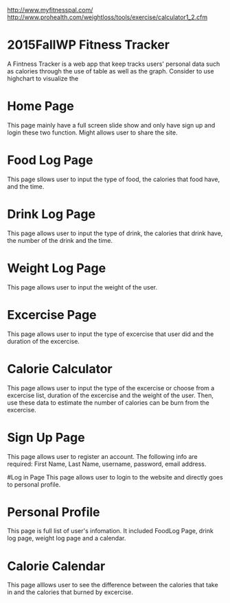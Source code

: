 http://www.myfitnesspal.com/
http://www.prohealth.com/weightloss/tools/exercise/calculator1_2.cfm

# 2015FallWP Fitness Tracker

  A Fintness Tracker is a web app that keep tracks users' personal data such as calories through the use of table as well as the graph. Consider to use highchart  to visualize the 
  
# Home Page
  This page mainly have a full screen slide show and only have sign up and login these two function. Might allows user to share the site. 
# Food Log Page
  This page sllows user to input the type of food, the calories that food have, and the time. 

# Drink Log Page
  This page allows user to input the type of drink, the calories that drink have, the number of the drink and the time. 

# Weight Log Page
  This page allows user to input the weight of the user. 

# Excercise Page
  This page allows user to input the type of excercise that user did and the duration of the excercise. 

# Calorie Calculator
  This page allows user to input the type of the excercise or choose from a excercise list, duration of the excercise and the weight of the user. Then, use these data to  estimate the number of calories can be burn from the excercise. 

# Sign Up Page
   This page allows user to register an account. The following info are required: First Name, Last Name, username, password, email address. 

#Log in Page
   This page allows user to login to the website and directly goes to personal profile. 
   
# Personal Profile
  This page is full list of user's infomation. It included FoodLog Page, drink log page, weight log page and a calendar.
  
# Calorie Calendar
  This page alllows user to see the difference between the calories that take in and the calories that burned by excercise.
